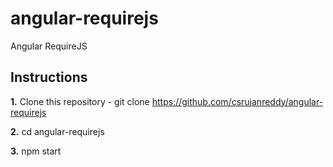 # angular-requirejs
Angular RequireJS

## Instructions
**1.** Clone this repository - git clone https://github.com/csrujanreddy/angular-requirejs

**2.** cd angular-requirejs

**3.** npm start


